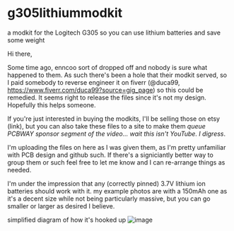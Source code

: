 # g305lithiummodkit
a modkit for the Logitech G305 so you can use lithium batteries and save some weight

Hi there,

Some time ago, enncoo sort of dropped off and nobody is sure what happened to them. As such there's been a hole that their modkit served, so I paid somebody to reverse engineer it on fiverr (@duca99, https://www.fiverr.com/duca99?source=gig_page) so this could be remedied. It seems right to release the files since it's not my design. Hopefully this helps someone.

If you're just interested in buying the modkits, I'll be selling those on etsy (link), but you can also take these files to a site to make them *queue PCBWAY sponsor segment of the video... wait this isn't YouTube. I digress*. 

I'm uploading the files on here as I was given them, as I'm pretty unfamiliar with PCB design and github such. If there's a signiciantly better way to group them or such feel free to let me know and I can re-arrange things as needed.

I'm under the impression that any (correctly pinned) 3.7V lithium ion batteries should work with it. my example photos are with a 150mAh one as it's a decent size while not being particularly massive, but you can go smaller or larger as desired I believe.

simplified diagram of how it's hooked up
![image](https://github.com/zoroseerus/g305lithiummodkit/assets/68509716/34ed35d9-cfb4-42b8-bb77-698c1e646402)
